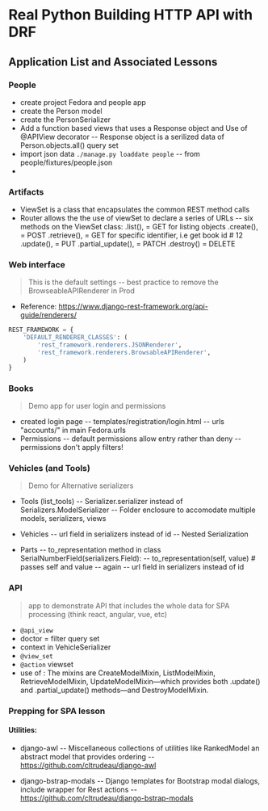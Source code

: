 # Real Python Building HTTP API with DRF

## Application List and Associated Lessons

### People
  - create project Fedora and people app
  - create the Person model
  - create the PersonSerializer
  - Add a function based views that uses a Response object and Use of @APIView decorator
    -- Response object is a serilized data of Person.objects.all() query set
  - import json data
  ```./manage.py loaddate people``` 
    -- from people/fixtures/people.json
  - 

### Artifacts
  - ViewSet is a class that encapsulates the common REST method calls
  - Router allows the the use of viewSet to declare a series of URLs
    -- six methods on the ViewSet class: 
        .list(), = GET for listing objects
        .create(), = POST
        .retrieve(), = GET for specific identifier, i.e get book id # 12
        .update(), = PUT
        .partial_update(), = PATCH
        .destroy() = DELETE

### Web interface
> This is the default settings -- best practice to remove the BrowseableAPIRenderer in Prod

- Reference: https://www.django-rest-framework.org/api-guide/renderers/

```python
REST_FRAMEWORK = {
    'DEFAULT_RENDERER_CLASSES': (
        'rest_framework.renderers.JSONRenderer',
        'rest_framework.renderers.BrowsableAPIRenderer',
    )
}
```

### Books
> Demo app for user login and permissions

- created login page
  -- templates/registration/login.html
  -- urls "accounts/" in main Fedora.urls
- Permissions
  -- default permissions allow entry rather than deny
  -- permissions don't apply filters!


### Vehicles (and Tools)
> Demo for Alternative serializers
- Tools (list_tools)
  -- Serializer.serializer instead of Serializers.ModelSerializer
  -- Folder enclosure to accomodate multiple models, serializers, views
- Vehicles 
  -- url field in serializers instead of id
  -- Nested Serialization

- Parts
  -- to_representation method in  class SerialNumberField(serializers.Field):
    -- to_representation(self, value) # passes self and value
  -- again -- url field in serializers instead of id

### API
> app to demonstrate API that includes the whole data for SPA processing (think react, angular, vue, etc)
- `@api_view`
- doctor = filter query set
- context in VehicleSerializer
- `@view_set`
- `@action` viewset
- use of :  The mixins are CreateModelMixin, ListModelMixin, RetrieveModelMixin, UpdateModelMixin—which provides both .update() and .partial_update() methods—and DestroyModelMixin.
 

### Prepping for SPA lesson
#### Utilities:
- django-awl
-- Miscellaneous collections of utilities like RankedModel an abstract model that provides ordering
-- https://github.com/cltrudeau/django-awl

- django-bstrap-modals
-- Django templates for Bootstrap modal dialogs, include wrapper for Rest actions
-- https://github.com/cltrudeau/django-bstrap-modals 
